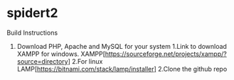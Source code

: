 # spidert2

Build Instructions
1. Download PHP, Apache and MySQL for your system
      1.Link to download XAMPP for windows. XAMPP[https://sourceforge.net/projects/xampp/?source=directory]
      2.For linux LAMP[https://bitnami.com/stack/lamp/installer]
2.Clone the github repo
